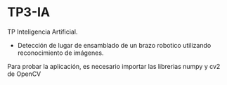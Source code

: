 # TP3-IA

TP Inteligencia Artificial.

  - Detección de lugar de ensamblado de un brazo robotico utilizando reconocimiento de imágenes.

Para probar la aplicación, es necesario importar las librerias numpy y cv2 de OpenCV
